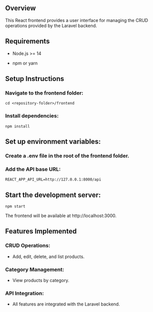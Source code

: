 ## Overview

This React frontend provides a user interface for managing the CRUD operations provided by the Laravel backend.

## Requirements

- Node.js >= 14

- npm or yarn

## Setup Instructions

### Navigate to the frontend folder:

    cd <repository-folder>/frontend


### Install dependencies:

    npm install

## Set up environment variables:

### Create a .env file in the root of the frontend folder.

### Add the API base URL:

    REACT_APP_API_URL=http://127.0.0.1:8000/api

## Start the development server:

    npm start

The frontend will be available at http://localhost:3000.

## Features Implemented

### CRUD Operations:

- Add, edit, delete, and list products.

### Category Management:

- View products by category.

### API Integration:

- All features are integrated with the Laravel backend.
